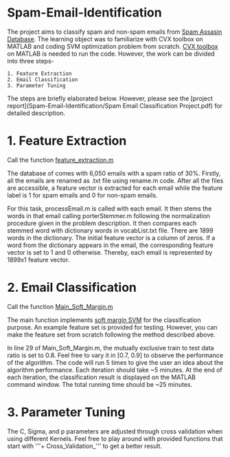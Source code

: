 # Spam-Email-Identification
The project aims to classify spam and non-spam emails from [Spam Assasin Database](http://spamassassin.apache.org/index.html).
The learning object was to familiarize with CVX toolbox on MATLAB and coding SVM optimization problem from scratch. 
[CVX toolbox](http://cvxr.com/cvx/) on MATLAB is needed to run the code. However, the work can be divided into three steps-

    1. Feature Extraction
    2. Email Classification
    3. Parameter Tuning

The steps are briefly elaborated below. However, please see the 
[project report](Spam-Email-Identification/Spam Email Classification Project.pdf) for detailed description.

# 1. Feature Extraction
Call the function [feature_extraction.m](Spam-Email-Identification/feature_extraction.m)

The database of comes with 6,050 emails with a spam ratio of 30%. Firstly, all the emails are renamed as .txt file
using rename.m code. After all the files are accessible, a feature
vector is extracted for each email while the feature label is 1 for spam emails and 0 for non-spam emails.

For this task, processEmail.m is called with each email. It then stems the words in that email calling
porterStemmer.m following the normalization procedure given in the problem description. It then
compares each stemmed word with dictionary words in vocabList.txt file. There are 1899 words
in the dictionary. The initial feature vector is a column of zeros. If a word from the dictionary
appears in the email, the corresponding feature vector is set to 1 and 0 otherwise. Thereby, each
email is represented by 1899x1 feature vector.

# 2. Email Classification
Call the function [Main_Soft_Margin.m](Spam-Email-Identification/Main_Soft_Margin.m)

The main function implements [soft margin SVM](http://www.di.ens.fr/~mallat/papiers/svmtutorial.pdf) for the classification purpose.
An example feature set is provided for testing. However, you can make the feature set from scratch following the method described above.

In line 29 of Main_Soft_Margin.m, the mutually exclusive train to test data ratio is set to 0.8. Feel free to vary it in [0.7, 0.9]
to observe the performance of the algorithm. The code will run 5 times to give the user an idea about the algorithm performance.
Each iteration should take ~5 minutes. At the end of each iteration, the classification result is displayed on the MATLAB command window.
The total running time should be ~25 minutes.

# 3. Parameter Tuning
The C, Sigma, and p parameters are adjusted through cross validation when using different Kernels. Feel free to play around with
provided functions that start with '''+ Cross_Validation_''' to get a better result.
